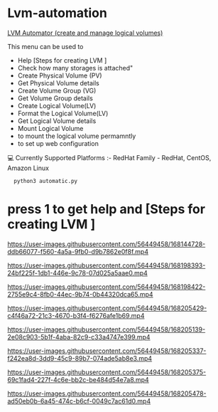# Lvm-automation
[LVM Automator (create and manage logical volumes)](https://www.linkedin.com/posts/parthanaboina-praveen_iiecbylw-vimaldaga-righteducation-activity-6836402090080911360-hw9M?utm_source=linkedin_share&utm_medium=member_desktop_web
) 


This menu can be used to

   - Help [Steps for creating LVM ]
   - Check how many storages is attached"
   - Create Physical Volume (PV)
   - Get Physical Volume details
   - Create Volume Group (VG)
   - Get Volume Group details
   - Create Logical Volume(LV)
   - Format the Logical Volume(LV)
   - Get Logical Volume details
   - Mount Logical Volume
   - to mount the logical volume permamntly
   - to set up web configuration 
        
💻 Currently Supported Platforms :-
  RedHat Family -
    RedHat,
    CentOS,
    Amazon Linux
    
      python3 automatic.py
    
# **press 1 to get help and  [Steps for creating LVM ]**

https://user-images.githubusercontent.com/56449458/168144728-ddb66077-f560-4a5a-9fb0-d9b7862e0f8f.mp4




https://user-images.githubusercontent.com/56449458/168198393-24bf225f-1db1-446e-9c78-07d025a5aae0.mp4




https://user-images.githubusercontent.com/56449458/168198422-2755e9c4-8fb0-44ec-9b74-0b44320dca65.mp4



https://user-images.githubusercontent.com/56449458/168205429-c4f46a72-21c3-4670-b3f4-f6276afe1b69.mp4





https://user-images.githubusercontent.com/56449458/168205139-2e08c903-5b1f-4aba-82c9-c33a4747e399.mp4




https://user-images.githubusercontent.com/56449458/168205337-f242ea8d-3dd9-45c9-89b7-074ade5ab8e3.mp4




https://user-images.githubusercontent.com/56449458/168205375-69c1fad4-227f-4c6e-bb2c-be484d54e7a8.mp4



https://user-images.githubusercontent.com/56449458/168205478-ad50eb0b-6a45-474c-b6cf-0049c7ac61d0.mp4







